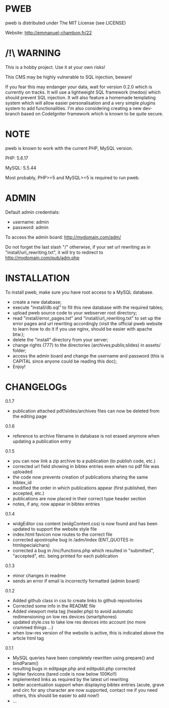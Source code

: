 PWEB
============

pweb is distributed under The MIT License (see LICENSE)

Website: http://emmanuel-chambon.fr/22

/!\ WARNING
============
This is a hobby project. Use it at your own risks!

This CMS may be highly vulnerable to SQL injection, beware!

If you fear this may endanger your data, wait for version 0.2.0 which is currently on tracks. It will use a lightweight SQL framework (medoo) which should prevent SQL injection. It will also feature a homemade templating system which will allow easier personalisation and a very simple plugins system to add functionalities.
I'm also considering creating a new dev-branch based on CodeIgniter framework which is known to be quite secure.

NOTE
============
pweb is known to work with the current PHP, MySQL version.

PHP: 	5.6.17

MySQL: 	5.5.44

Most probably, PHP>=5 and MySQL>=5 is required to run pweb.

ADMIN
============
Default admin credentials:

* username: admin
* password: admin

To access the admin board: http://mydomain.com/adm/

Do not forget the last slash "/" otherwise, if your set url rewriting as in "install/url_rewriting.txt", it will try to redirect to http://mydomain.com/pub/adm.php

INSTALLATION
============
To install pweb, make sure you have root access to a MySQL database.

* create a new database;
* execute "install/db.sql" to fill this new database with the required tables;
* upload pweb source code to your webserver root directory;
* read "install/error_pages.txt" and "install/url_rewriting.txt" to set up the error pages and url rewriting accordingly (visit the official pweb website to learn how to do it if you use nginx, should be easier with apache btw.);
* delete the "install" directory from your server;
* change rights (777) to the directories (archives;publis;slides) in assets/ folder;
* access the admin board and change the username and password (this is CAPITAL since anyone could be reading this doc);
* Enjoy!

CHANGELOGs 
============
0.1.7
* publication attached pdf/slides/archives files can now be deleted from the editing page

0.1.6
* reference to archive filename in database is not erased anymore when updating a publication entry

0.1.5
* you can now link a zip archive to a publication (to publish code, etc.)
* corrected url field showing in bibtex entries even when no pdf file was uploaded
* the code now prevents creation of publications sharing the same bibtex_id
* modified the order in which publications appear (first published, then accepted, etc.)
* publications are now placed in their correct type header section
* notes, if any, now appear in bibtex entries

0.1.4
* widgEditor css content (widgContent.css) is now found and has been updated to support the website style file
* index.html favicon now routes to the correct file
* corrected apostrophe bug in /adm/index (ENT_QUOTES in htmlspecialchars)
* corrected a bug in /inc/functions.php which resulted in "submitted", "accepted", etc. being printed for each publication

0.1.3
* minor changes in readme
* sends an error if email is incorrectly formatted (admin board)

0.1.2

* Added github class in css to create links to github repositories
* Corrected some info in the README file
* Added viewport meta tag (header.php) to avoid automatic redimensioning on low res devices (smartphones)
* updated style.css to take low res devices into account (no more crammed things ...)
* when low-res version of the website is active, this is indicated above the article html tag

0.1.1

* MySQL queries have been completely rewritten using prepare() and bindParam()
* resulting bugs in editpage.php and editpubli.php corrected
* lighter favicons (tared code is now below 100Ko!!)
* implemented links as required by the latest url rewriting
* better accentuation support when displaying bibtex entries (acute, grave and circ for any character are now supported, contact me if you need others, this should be easier to add now!)
* ...
